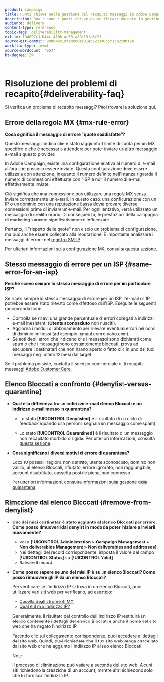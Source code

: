 ```yaml
---
product: campaign
title: Punti chiave nella gestione del recapito messaggi in Adobe Campaign Classic
description: Quali sono i punti chiave da verificare durante la gestione del recapito messaggi in Adobe Campaign Classic?
audience: delivery
content-type: reference
topic-tags: deliverability-management
exl-id: f94897c1-b44c-4100-ac50-a89b13fa6f2f
source-git-commit: 98d646919fedc66ee9145522ad0c5f15b25dbf2e
workflow-type: tm+mt
source-wordcount: '657'
ht-degree: 2%

---
```


# Risoluzione dei problemi di recapito{#deliverability-faq}

Si verifica un problema di recapito messaggi? Puoi trovare la soluzione qui.

## Errore della regola MX {#mx-rule-error}

**Cosa significa il messaggio di errore &quot;quote soddisfatte&quot;?**

Questo messaggio indica che è stato raggiunto il limite di quota per un MX specifico e che è necessario attendere per poter inviare un altro messaggio e-mail a questo provider.

In Adobe Campaign, esiste una configurazione relativa al numero di e-mail all’ora che possono essere inviate. Questa configurazione deve essere utilizzata con attenzione, in quanto il numero definito nell&#39;istanza riguarda il numero di connessioni effettuate con l&#39;ISP e non il numero di e-mail effettivamente inviate.

Ciò significa che una connessione può utilizzare una regola MX senza inviare correttamente un’e-mail. In questo caso, una configurazione con un IP o un dominio con una reputazione bassa dovrà provare diverse connessioni prima di inviare un’e-mail. Per ogni tentativo, verrà utilizzato un messaggio di credito orario. Di conseguenza, le prestazioni della campagna di marketing saranno significativamente influenzate.

Pertanto, il &quot;rispetto delle quote&quot; non è solo un problema di configurazione, ma può anche essere collegato alla reputazione. È importante analizzare i messaggi di errore nel [registro SMTP](../../production/using/monitoring-processes.md#smtp-errors-per-domain).

Per ulteriori informazioni sulla configurazione MX, consulta [questa sezione](../../installation/using/email-deliverability.md#mx-configuration).

## Stesso messaggio di errore per un ISP {#same-error-for-an-isp}

**Perché ricevo sempre lo stesso messaggio di errore per un particolare ISP?**

Se ricevi sempre lo stesso messaggio di errore per un ISP, l&#39;e-mail o l&#39;IP potrebbe essere stato rilevato come difettoso dall&#39;ISP. Eseguite le seguenti raccomandazioni:
* Controlla se ricevi una grande percentuale di errori collegati a indirizzi e-mail inesistenti (**Utente sconosciuto** non riusciti).
* Aggiorna i moduli di abbonamento per rilevare eventuali errori nei nomi di dominio immessi (ad esempio: gmaul.com o yaho.com).
* Se noti degli errori che indicano che i messaggi sono dichiarati come spam o che i messaggi sono costantemente bloccati, prova ad escludere i destinatari che non hanno aperto o fatto clic in uno dei tuoi messaggi negli ultimi 12 mesi dal target.

Se il problema persiste, contatta il servizio commerciale o di recapito messaggi [Adobe Customer Care](https://helpx.adobe.com/it/enterprise/admin-guide.html/enterprise/using/support-for-experience-cloud.ug.html).

## Elenco Bloccati a confronto {#denylist-versus-quarantine}

* **Qual è la differenza tra un indirizzo e-mail elenco Bloccati e un indirizzo e-mail messo in quarantena?**

   * Lo stato **[!UICONTROL Denylisted]** è il risultato di un ciclo di feedback (quando una persona segnala un messaggio come spam).

   * Lo stato **[!UICONTROL Quarantined]** è il risultato di un messaggio non recapitato morbido o rigido.
   Per ulteriori informazioni, consulta [questa sezione](../../delivery/using/understanding-quarantine-management.md#quarantine-vs-denylist).

* **Cosa significano i diversi motivi di errore di quarantena?**

   Ecco 10 possibili ragioni: non definito, utente sconosciuto, dominio non valido, al elenco Bloccati, rifiutato, errore ignorato, non raggiungibile, account disabilitato, cassetta postale piena, non connesso.

   Per ulteriori informazioni, consulta [Informazioni sulla gestione della quarantena](../../delivery/using/understanding-quarantine-management.md).

## Rimozione dal elenco Bloccati {#remove-from-denylist}

* **Uno dei miei destinatari è stato aggiunto al elenco Bloccati per errore. Come posso rimuoverli dal denyist in modo da poter iniziare a inviarli nuovamente?**

   * Vai a **[!UICONTROL Administration > Campaign Management > Non deliverables Management > Non deliverables and addresses]**.
   * Nei dettagli del record corrispondente, imposta il valore del campo **[!UICONTROL Status]** su **[!UICONTROL Valid]**.
   * Salvare il record.

* **Come posso sapere se uno dei miei IP è su un elenco Bloccati? Come posso rimuovere gli IP da un elenco Bloccati?**

   Per verificare se l&#39;indirizzo IP si trova in un elenco Bloccati, puoi utilizzare vari siti web per verificarlo, ad esempio:
   * [Casella degli strumenti MX](https://mxtoolbox.com/)
   * [Qual è il mio indirizzo IP?](https://whatismyipaddress.com)

   Generalmente, il risultato del controllo dell&#39;indirizzo IP restituirà un elenco contenente i dettagli del elenco Bloccati e anche il nome del sito web che ha negato l&#39;indirizzo IP.

   Facendo clic sul collegamento corrispondente, puoi accedere ai dettagli del sito web. Quindi, puoi richiedere che il tuo sito web venga cancellato dal sito web che ha aggiunto l&#39;indirizzo IP al suo elenco Bloccati.

   >[!NOTE]
   >
   >Il processo di eliminazione può variare a seconda del sito web. Alcuni siti richiedono la creazione di un account, mentre altri richiedono solo che tu fornisca l’indirizzo IP.
